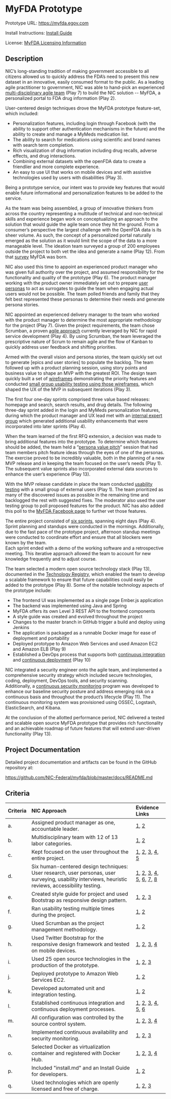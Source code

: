 MyFDA Prototype
===============

Prototype URL: https://myfda.egov.com

Install Instructions:  [Install Guide](https://github.com/NIC-Federal/myfda/blob/master/docs/Install%20Guide.md)

License: [MyFDA Licensing Information](https://github.com/NIC-Federal/myfda/blob/master/docs/Licensing.md)

Description
-----------

NIC’s long-standing tradition of making government accessible to all citizens allowed us to quickly 
address the FDA’s need to present this new dataset in an innovative, easily consumed format to the 
public.  As a leading agile practitioner to government, NIC was able to hand-pick an experienced 
[multi-disciplinary agile team](docs/Project%20Team.md) (Play 7) to build the NIC solution -- MyFDA, a personalized portal to FDA 
drug information (Play 2). 

User-centered design techniques drove the MyFDA prototype feature-set, which included:

* Personalization features, including login through Facebook (with the ability to support other 
authentication mechanisms in the future) and the ability to create and manage a MyMeds medication list.
* The ability to search for medications using scientific and brand names with search term completion.
* Rich visualization of drug information including drug recalls, adverse effects, and drug interactions.
* Combining external datasets with the openFDA data to create a friendlier and more complete experience.
* An easy to use UI that works on mobile devices and with assistive technologies used by users with 
disabilities (Play 3).

Being a prototype service, our intent was to provide key features that would enable future informational 
and personalization features to be added to the service. 

As the team was being assembled, a group of innovative thinkers from across the country representing a 
multitude of technical and non-technical skills and experience began work on conceptualizing an approach 
to the solution that would guide the agile team once they hit the ground.  From a consumer’s perspective 
the largest challenge with the OpenFDA data is its sheer volume.  As such, the concept of a personalized 
portal naturally emerged as the solution as it would limit the scope of the data to a more manageable 
level.  The ideation team surveyed a group of 200 employees outside the project to both vet the idea and 
generate a name (Play 12).  From that [survey](https://github.com/NIC-Federal/myfda/blob/master/docs/User-Centered%20Design/User%20Survey%201.pdf) MyFDA was born.

NIC also used this time to appoint an experienced product manager who was given full authority over the 
project, and assumed responsibility for the functionality and quality of the prototype (Play 6).  The 
product manager working with the product owner immediately set out to prepare [user personas](https://github.com/NIC-Federal/myfda/blob/master/docs/User-Centered%20Design/UserPersonas.pdf) to act as 
surrogates to guide the team when engaging actual users would not be possible.  The team polled friends 
and family that they felt best represented these personas to determine their needs and generate persona 
stories.  

NIC appointed an experienced delivery manager to the team who worked with the product manager to determine 
the most appropriate methodology for the project (Play 7).  Given the project requirements, the team chose 
Scrumban, a proven [agile approach](docs/Project%20Management.md) currently leveraged by NIC for rapid service development (Play 4).  By 
using Scrumban, the team leveraged the prescriptive nature of Scrum to remain agile and the flow of Kanban 
to quickly address user feedback and shifting priorities.

Armed with the overall vision and persona stories, the team quickly set out to generate [epics and user 
stories] to populate the backlog.  The team followed up with a product planning session, using story 
points and business value to shape an MVP with the greatest ROI.  The design team quickly built a set of 
[wireframes](https://github.com/NIC-Federal/myfda/blob/master/docs/User-Centered%20Design/Final_Wireframes.pdf) 
demonstrating the priority features and conducted [small group usability testing using those wireframes](https://github.com/NIC-Federal/myfda/blob/master/docs/User-Centered%20Design/Usability%20Testing%20Summary%201.md), 
which shaped the UX of the MVP in subsequent iterations (Play 3).

The first four one-day sprints comprised three value based releases: homepage and search, search results, 
and drug details.  The following three-day sprint added in the login and MyMeds personalization features, 
during which the product manager and UX lead met with an [internal expert group](https://github.com/NIC-Federal/myfda/blob/master/docs/User-Centered%20Design/Heuristic%20Review%20Summary.md) 
which generated additional usability enhancements that were incorporated into later sprints (Play 4).

When the team learned of the first RFQ extension, a decision was made to bring additional features into 
the prototype.  To determine which features should be added, the team held a “[persona value pitch](https://github.com/NIC-Federal/myfda/blob/master/docs/Project%20Management.md#persona-value-pitching)” 
session that had team members pitch feature ideas through the eyes of one of the personas.  The exercise 
proved to be incredibly valuable, both in the planning of a new MVP release and in keeping the team 
focused on the user’s needs (Play 1).  The subsequent value sprints also incorporated external data 
sources to enhance the user’s experience (Play 13). 

With the MVP release candidate in place the team conducted [usability testing](https://github.com/NIC-Federal/myfda/blob/master/docs/User-Centered%20Design/MyFDA_UsabilityTestingResults.pdf) with a small group of 
external users (Play 1).  The team prioritized as many of the discovered issues as possible in the 
remaining time and backlogged the rest with suggested fixes.  The moderator also used the user testing 
group to poll proposed features for the product.  NIC has also added this poll to the [MyFDA Facebook page](https://www.facebook.com/AboutMyFDA) to further 
vet those features.

The entire project consisted of [six sprints](https://github.com/NIC-Federal/myfda/raw/master/docs/Project%20Management/velocity_chart.PNG), spanning eight days (Play 4).  Sprint planning and standups 
were conducted in the mornings.  Additionally, due to the fast pace of the prototype project, afternoon 
standup meetings were conducted to coordinate effort and ensure that all blockers were known by the team.  
Each sprint ended with a demo of the working software and a retrospective meeting.  This iterative 
approach allowed the team to account for new knowledge frequently and to adjust course.

The team selected a modern open source technology stack (Play 13), documented in the [Technology 
Registry](https://github.com/NIC-Federal/myfda/blob/master/docs/Technology%20Registry.md), 
which enabled the team to develop a scalable framework to ensure that future capabilities could 
easily be added to the prototype (Play 8).  Some of the notable technology aspects of the prototype include:

* The frontend UI was implemented as a single page Ember.js application
* The backend was implemented using Java and Spring
* MyFDA offers its own Level 3 REST API to the frontend components
* A style guide was created and evolved throughout the project
* Changes to the master branch in GitHub trigger a build and deploy using Jenkins
* The application is packaged as a runnable Docker image for ease of deployment and portability
* Deployed prototype to Amazon Web Services and used Amazon EC2 and Amazon ELB (Play 9)
* Established a DevOps process that supports both [continuous integration](https://github.com/NIC-Federal/myfda/blob/master/docs/DevOps.md#continuous-integration) and [continuous deployment](https://github.com/NIC-Federal/myfda/blob/master/docs/DevOps.md#continuous-delivery) (Play 10)

NIC integrated a security engineer onto the agile team, and implemented a comprehensive security strategy 
which included secure technologies, coding, deployment, DevOps tools, and security scanning.  
Additionally, a [continuous security monitoring](https://github.com/NIC-Federal/myfda/blob/master/docs/Security.md) program was developed to enhance our baseline security 
posture and address emerging risk on a continuous basis and throughout the product’s lifecycle (Play 11). 
The continuous monitoring system was provisioned using OSSEC, Logstash, ElasticSearch, and Kibana.

At the conclusion of the allotted performance period, NIC delivered a tested and scalable open source 
MyFDA prototype that provides rich functionality and an achievable roadmap of future features that will 
extend user-driven functionality (Play 13).

Project Documentation
---------------------

Detailed project documentation and artifacts can be found in the GitHub repository at:

https://github.com/NIC-Federal/myfda/blob/master/docs/README.md

Criteria
--------

| Criteria | NIC Approach | Evidence Links |
| :------- | :----------- | :------------- |
| a. | Assigned product manager as one, accountable leader. | [1](https://github.com/NIC-Federal/myfda/blob/master/docs/Project%20Team.md), [2](https://raw.githubusercontent.com/NIC-Federal/myfda/master/docs/Project%20Team/leadership_evidence.jpg) |
| b. | Multidisciplinary team with 12 of 13 labor categories. | [1](https://github.com/NIC-Federal/myfda/blob/master/docs/Project%20Team.md), [2](https://raw.githubusercontent.com/NIC-Federal/myfda/master/docs/Project%20Team/evidence_multidiscipline.jpg) |
| c. | Kept focused on the user throughout the entire project. | [1](https://github.com/NIC-Federal/myfda/blob/master/docs/User-Centered%20Design.md), [2](https://github.com/NIC-Federal/myfda/blob/master/docs/User-Centered%20Design/User%20Research.md), [3](https://github.com/NIC-Federal/myfda/blob/master/docs/User-Centered%20Design/Usability%20Testing%20Summary%201.md), [4](https://github.com/NIC-Federal/myfda/blob/master/docs/User-Centered%20Design/MyFDA_UsabilityTestingResults.pdf), [5](https://github.com/NIC-Federal/myfda/blob/master/docs/User-Centered%20Design/User%20Survey%201.pdf) |
| d. | Six human-centered design techniques:  User research, user personas, user surveying, usability interviews, heuristic reviews, accessibility testing. | [1](https://github.com/NIC-Federal/myfda/blob/master/docs/User-Centered%20Design.md), [2](https://github.com/NIC-Federal/myfda/blob/master/docs/User-Centered%20Design/User%20Research.md), [3](https://github.com/NIC-Federal/myfda/blob/master/docs/User-Centered%20Design/UserPersonas.pdf), [4](https://github.com/NIC-Federal/myfda/blob/master/docs/User-Centered%20Design/User%20Survey%201.pdf), [5](https://github.com/NIC-Federal/myfda/blob/master/docs/User-Centered%20Design/Usability%20Testing%20Summary%201.md), [6](https://github.com/NIC-Federal/myfda/blob/master/docs/User-Centered%20Design/MyFDA_UsabilityTestingResults.pdf), [7](https://github.com/NIC-Federal/myfda/blob/master/docs/User-Centered%20Design/Heuristic%20Review%20Summary.md), [8](https://github.com/NIC-Federal/myfda/blob/master/docs/User-Centered%20Design/Section508_MyFDA_CynthiaSays_Results.pdf) |
| e. | Created style guide for project and used Bootstrap as responsive design pattern. | [1](https://github.com/NIC-Federal/myfda/blob/master/docs/User-Centered%20Design.md#responsive-design), [2](https://github.com/NIC-Federal/myfda/blob/master/docs/Style%20Guidelines.md), [3](https://myfda.egov.com/#/style-guide) |
| f. | Ran usability testing multiple times during the project. | [1](https://github.com/NIC-Federal/myfda/blob/master/docs/User-Centered%20Design/Usability%20Testing%20Summary%201.md), [2](https://github.com/NIC-Federal/myfda/blob/master/docs/User-Centered%20Design/MyFDA_UsabilityTestingResults.pdf) |
| g. | Used Scrumban as the project management methodology. | [1](https://github.com/NIC-Federal/myfda/blob/master/docs/Project%20Management.md), [2](https://raw.githubusercontent.com/NIC-Federal/myfda/master/docs/Project%20Management/velocity_chart.PNG) |
| h. | Used Twitter Bootstrap for the responsive design framework and tested on mobile devices. | [1](https://myfda.egov.com/), [2](https://github.com/NIC-Federal/myfda/blob/master/docs/User-Centered%20Design.md#responsive-design), [3](https://raw.githubusercontent.com/NIC-Federal/myfda/master/docs/User-Centered%20Design/placeit-dashboard.png), [4](https://raw.githubusercontent.com/NIC-Federal/myfda/master/docs/User-Centered%20Design/placeit_feature.png) |
| i. | Used 25 open source technologies in the production of the prototype. | [1](https://github.com/NIC-Federal/myfda/blob/master/docs/Technology%20Registry.md), [2](https://github.com/NIC-Federal/myfda/blob/master/pom.xml), [3](https://github.com/NIC-Federal/myfda/blob/master/bower.json) |
| j. | Deployed prototype to Amazon Web Services EC2. | [1](https://github.com/NIC-Federal/myfda/blob/master/docs/DevOps/Cloud_Architecture_Diagram.png), [2](https://github.com/NIC-Federal/myfda/blob/master/docs/DevOps/aws_ec2_dashboard.PNG) |
| k. | Developed automated unit and integration testing. | [1](https://github.com/NIC-Federal/myfda/tree/master/src/test/java/com/nicusa), [2](https://github.com/NIC-Federal/myfda/blob/master/docs/Quality%20Assurance.md) |
| l. | Established continuous integration and continuous deployment processes. | [1](https://github.com/NIC-Federal/myfda/blob/master/docs/DevOps.md), [2](https://raw.githubusercontent.com/NIC-Federal/myfda/master/docs/DevOps/CI_Architecture.png), [3](https://raw.githubusercontent.com/NIC-Federal/myfda/master/docs/DevOps/CD_Architecture.png), [4](https://github.com/NIC-Federal/myfda/blob/master/docs/DevOps/myfda-26-consoleText.txt), [5](https://github.com/NIC-Federal/myfda/blob/master/docs/DevOps/myfda-docker-28-consoleText.txt), [6](https://github.com/NIC-Federal/myfda/blob/master/docs/DevOps/myfda-deploy-15-consoleText.txt) |
| m. | All configuration was controlled by the source control system. | [1](https://github.com/NIC-Federal/myfda/blob/master/docs/DevOps.md#configuration-management), [2](https://github.com/NIC-Federal/myfda/tree/master/jenkins/myfda), [3](https://github.com/NIC-Federal/myfda/blob/master/docker-build.sh), [4](https://github.com/NIC-Federal/myfda/tree/master/jenkins/myfda-deploy) |
| n. | Implemented continuous availability and security monitoring. | [1](https://github.com/NIC-Federal/myfda/blob/master/docs/Security.md#continuous-security-monitoring), [2](https://github.com/NIC-Federal/myfda/blob/master/docs/DevOps/Cloud_Architecture_Diagram.png), [3](https://github.com/NIC-Federal/myfda/blob/master/docs/DevOps.md#continuous-monitoring) |
| o. | Selected Docker as virtualization container and registered with Docker Hub. | [1](https://registry.hub.docker.com/u/nicfederal/myfda/), [2](https://github.com/NIC-Federal/myfda/blob/master/docker-build.sh), [3](https://github.com/NIC-Federal/myfda/blob/master/Dockerfile), [4](https://github.com/NIC-Federal/myfda/blob/master/docs/Install%20Guide.md) |
| p. | Included "install.md" and an Install Guide for developers. | [1](https://github.com/NIC-Federal/myfda/blob/master/docs/Install%20Guide.md), [2](https://github.com/NIC-Federal/myfda/blob/master/INSTALL.md) |
| q. | Used technologies which are openly licensed and free of charge. | [1](https://github.com/NIC-Federal/myfda/blob/master/LICENSE), [2](https://github.com/NIC-Federal/myfda/blob/master/docs/Licensing.md), [3](https://github.com/NIC-Federal/myfda/blob/master/docs/Technology%20Registry.md) |


